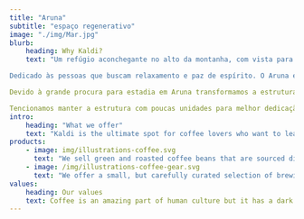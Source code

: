 ```yaml
---
title: "Aruna"
subtitle: "espaço regenerativo"
image: "./img/Mar.jpg"
blurb:
    heading: Why Kaldi?
    text: "Um refúgio aconchegante no alto da montanha, com vista para o mar e ilhas com alcance de até 100 km. Isolado do sistema urbano, em meio a exuberante natureza do sul da Ilha de Florianópolis. Cabanas rústicas suspensas sobre as copas das árvores vivenciando a musicalidade e vizinhança dos animais silvestres.

Dedicado às pessoas que buscam relaxamento e paz de espírito. O Aruna é a evolução de um espaço que outrora funcionava como um Spa de Terapias Naturais, que se chamava Aruna Health Spa. O significado de Aruna vem da mitologia oriental, "Arjuna - o cocheiro de Surya o Deus Sol". Traduzindo para o ocidental "O veículo que conduz a essência". Este era o embasamento dos serviços aqui prestados e que tornou-se conceito estabelecido.

Devido à grande procura para estadia em Aruna transformamos a estrutura em uma pequena hospedaria que oferece alguns dos serviços do Spa, exclusivo para hóspedes, por isso mantemos o termo Spa em nosso nome.

Tencionamos manter a estrutura com poucas unidades para melhor dedicação aos hóspedes. Pois acreditamos que o maior crescimento está na interagência respeitosa com a essência. Humana e ecológica."
intro:
    heading: "What we offer"
    text: "Kaldi is the ultimate spot for coffee lovers who want to learn about their java’s origin and support the farmers that grew it. We take coffee production, roasting and brewing seriously and we’re glad to pass that knowledge to anyone."
products:
    - image: img/illustrations-coffee.svg
      text: "We sell green and roasted coffee beans that are sourced directly from independent farmers and farm cooperatives. We’re proud to offer a variety of coffee beans grown with great care for the environment and local communities. Check our post or contact us directly for current availability."
    - image: /img/illustrations-coffee-gear.svg
      text: "We offer a small, but carefully curated selection of brewing gear and tools for every taste and experience level. No matter if you roast your own beans or just bought your first french press, you’ll find a gadget to fall in love with in our shop."
values:
    heading: Our values
    text: Coffee is an amazing part of human culture but it has a dark side too – one of colonialism and mindless abuse of natural resources and human lives. We want to turn this around and return the coffee trade to the drink’s exhilarating, empowering and unifying nature.
---
```


